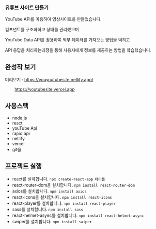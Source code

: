 ### 유튜브 사이트 만들기

YouTube API를 이용하여 영상사이트를 만들었습니다.

컴포넌트를 구조화하고 상태를 관리했으며

YouTube Data API를 활용하여 외부 데이터를 가져오는 방법을 익히고

API 응답을 처리하는과정을 통해 사용자에게 정보를 제공하는 방법을 학습했습니다.


## 완성작 보기
미리보기 : https://youyoutubesite.netlify.app/

&nbsp; &nbsp; &nbsp; &nbsp;  https://youtubesite.vercel.app

## 사용스택
- node.js 
- react
- youTube Api
- rapid api
- netlify
- vercel
- git을

## 프로젝트 실행
- react를 설치합니다. `npx create-react-app 타이틀`
- react-router-dom을 설치합니다. `npm install react-router-dom`
- axios를 설치합니다. `npm install axios`
- react-icons을 설치합니다. `npm install react-icons`
- react-player를 설치합니다. `npm install react-player`
- sass를 설치합니다. `npm install sass`
- react-helmet-async를 설치합니다. `npm install react-helmet-async`
- swiper를 설치합니다. `npm install swiper`
